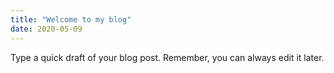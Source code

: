```yaml
---
title: "Welcome to my blog"
date: 2020-05-09
---
```


Type a quick draft of your blog post. Remember, you can always edit it later.
